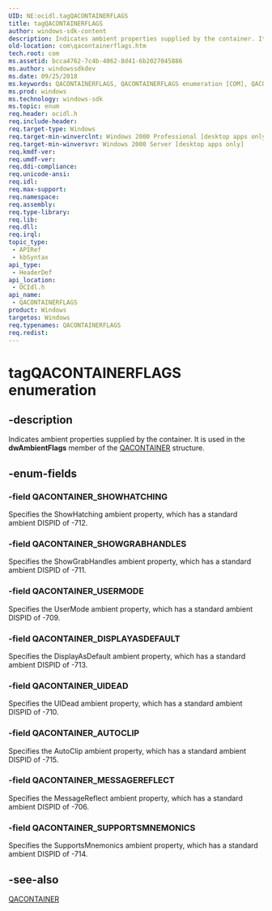 ```yaml
---
UID: NE:ocidl.tagQACONTAINERFLAGS
title: tagQACONTAINERFLAGS
author: windows-sdk-content
description: Indicates ambient properties supplied by the container. It is used in the dwAmbientFlags member of the QACONTAINER structure.
old-location: com\qacontainerflags.htm
tech.root: com
ms.assetid: bcca4762-7c4b-4062-8d41-6b2027045886
ms.author: windowssdkdev
ms.date: 09/25/2018
ms.keywords: QACONTAINERFLAGS, QACONTAINERFLAGS enumeration [COM], QACONTAINER_AUTOCLIP, QACONTAINER_DISPLAYASDEFAULT, QACONTAINER_MESSAGEREFLECT, QACONTAINER_SHOWGRABHANDLES, QACONTAINER_SHOWHATCHING, QACONTAINER_SUPPORTSMNEMONICS, QACONTAINER_UIDEAD, QACONTAINER_USERMODE, _ctrl_QACONTAINERFLAGS, com.qacontainerflags, ocidl/QACONTAINERFLAGS, ocidl/QACONTAINER_AUTOCLIP, ocidl/QACONTAINER_DISPLAYASDEFAULT, ocidl/QACONTAINER_MESSAGEREFLECT, ocidl/QACONTAINER_SHOWGRABHANDLES, ocidl/QACONTAINER_SHOWHATCHING, ocidl/QACONTAINER_SUPPORTSMNEMONICS, ocidl/QACONTAINER_UIDEAD, ocidl/QACONTAINER_USERMODE, tagQACONTAINERFLAGS
ms.prod: windows
ms.technology: windows-sdk
ms.topic: enum
req.header: ocidl.h
req.include-header: 
req.target-type: Windows
req.target-min-winverclnt: Windows 2000 Professional [desktop apps only]
req.target-min-winversvr: Windows 2000 Server [desktop apps only]
req.kmdf-ver: 
req.umdf-ver: 
req.ddi-compliance: 
req.unicode-ansi: 
req.idl: 
req.max-support: 
req.namespace: 
req.assembly: 
req.type-library: 
req.lib: 
req.dll: 
req.irql: 
topic_type:
 - APIRef
 - kbSyntax
api_type:
 - HeaderDef
api_location:
 - OCIdl.h
api_name:
 - QACONTAINERFLAGS
product: Windows
targetos: Windows
req.typenames: QACONTAINERFLAGS
req.redist: 
---
```


# tagQACONTAINERFLAGS enumeration


## -description


Indicates ambient properties supplied by the container. It is used in the <b>dwAmbientFlags</b> member of the <a href="https://msdn.microsoft.com/8f3975eb-7cd2-449f-92cc-2b8773d9f37e">QACONTAINER</a> structure.



## -enum-fields




### -field QACONTAINER_SHOWHATCHING

Specifies the ShowHatching ambient property, which has a standard ambient DISPID of -712.


### -field QACONTAINER_SHOWGRABHANDLES

Specifies the ShowGrabHandles ambient property, which has a standard ambient DISPID of -711.


### -field QACONTAINER_USERMODE

Specifies the UserMode ambient property, which has a standard ambient DISPID of -709.


### -field QACONTAINER_DISPLAYASDEFAULT

Specifies the DisplayAsDefault ambient property, which has a standard ambient DISPID of -713.


### -field QACONTAINER_UIDEAD

Specifies the UIDead ambient property, which has a standard ambient DISPID of -710.


### -field QACONTAINER_AUTOCLIP

Specifies the AutoClip ambient property, which has a standard ambient DISPID of -715.


### -field QACONTAINER_MESSAGEREFLECT

Specifies the MessageReflect ambient property, which has a standard ambient DISPID of -706.


### -field QACONTAINER_SUPPORTSMNEMONICS

Specifies the SupportsMnemonics ambient property, which has a standard ambient DISPID of -714.


## -see-also




<a href="https://msdn.microsoft.com/8f3975eb-7cd2-449f-92cc-2b8773d9f37e">QACONTAINER</a>
 

 

